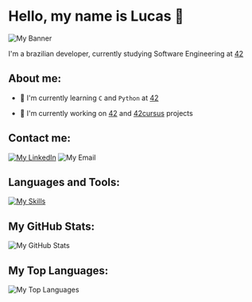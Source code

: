 # Hello, my name is Lucas 👋

![My Banner](https://i.pinimg.com/originals/e4/26/70/e426702edf874b181aced1e2fa5c6cde.gif)

I'm a brazilian developer, currently studying Software Engineering at [42](https://www.42sp.org.br/)

## About me:

- 🌱 I'm currently learning `C` and `Python` at [42](https://www.42sp.org.br/)

- 🚀 I'm currently working on [42](https://www.42sp.org.br/) and [42cursus]() projects

## Contact me:

[![My LinkedIn](https://img.shields.io/badge/-LinkedIn-0077B5?style=for-the-badge&logo=linkedin&logoColor=white)](https://www.linkedin.com/in/lsapacheco/)
![My Email](https://img.shields.io/badge/-Email-000000?style=for-the-badge&logo=gmail&logoColor=white)

## Languages and Tools:

[![My Skills](https://skills.thijs.gg/icons?i=linux,c,py,git,html)](https://skills.thijs.gg)

## My GitHub Stats:

![My GitHub Stats](https://github-readme-stats.vercel.app/api?username=LucasSAPacheco&show_icons=true&theme=dark)

## My Top Languages:

![My Top Languages](https://github-readme-stats.vercel.app/api/top-langs/?username=LucasSAPacheco&layout=compact&theme=dark)